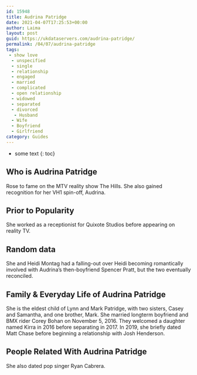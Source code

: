 ```yaml
---
id: 15948
title: Audrina Patridge
date: 2021-04-07T17:25:53+00:00
author: Laima
layout: post
guid: https://ukdataservers.com/audrina-patridge/
permalink: /04/07/audrina-patridge
tags:
 - show love
  - unspecified
  - single
  - relationship
  - engaged
  - married
  - complicated
  - open relationship
  - widowed
  - separated
  - divorced
   - Husband
  - Wife
  - Boyfriend
  - Girlfriend
category: Guides
---
```


* some text
{: toc}


## Who is Audrina Patridge
                  
                  
                  
Rose to fame on the MTV reality show The Hills. She also gained recognition for her VH1 spin-off, Audrina.
                  
              
            
              
            
                
                
                
## Prior to Popularity
                  
                  
                  
She worked as a receptionist for Quixote Studios before appearing on reality TV.
                  
              
            
              
            
                
                
                
## Random data
                  
                  
                  
She and Heidi Montag had a falling-out over Heidi becoming romantically involved with Audrina&#8217;s then-boyfriend Spencer Pratt, but the two eventually reconciled.
                  
              
            
              
            
                
                
                
## Family & Everyday Life of Audrina Patridge
                  
                  
                  
She is the eldest child of Lynn and Mark Patridge, with two sisters, Casey and Samantha, and one brother, Mark. She married longterm boyfriend and BMX rider Corey Bohan on November 5, 2016. They welcomed a daughter named Kirra in 2016 before separating in 2017. In 2019, she briefly dated Matt Chase before beginning a relationship with Josh Henderson. 
                  
              
            
              
            
                
                
                
## People Related With Audrina Patridge
                  
                  
                  
She also dated pop singer Ryan Cabrera.
                  
              
            
              
            
                
              
            
              
              
            
            
              
            
          
          
          